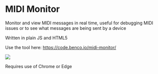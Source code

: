 # MIDI Monitor

Monitor and view MIDI messages in real time, useful for debugging MIDI issues or to see what messages are being sent by a device

Written in plain JS and HTML5

Use the tool here: https://code.benco.io/midi-monitor/

![](https://user-images.githubusercontent.com/14982936/103462150-4448a780-4d1b-11eb-806e-265ecbf4658e.png)

Requires use of Chrome or Edge
